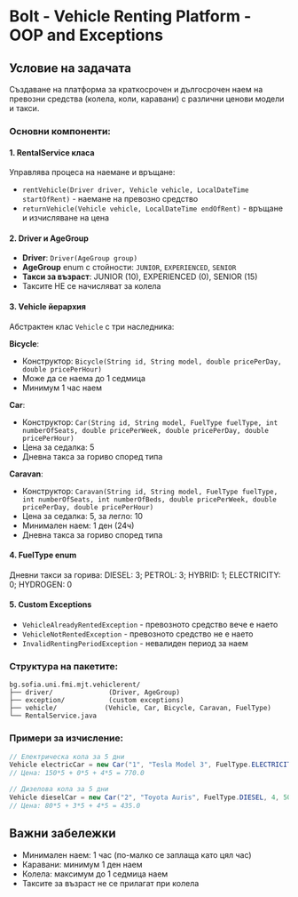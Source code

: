 # Bolt - Vehicle Renting Platform - OOP and Exceptions

## Условие на задачата

Създаване на платформа за краткосрочен и дългосрочен наем на превозни средства (колела, коли, каравани) с различни ценови модели и такси.

### Основни компоненти:

#### 1. RentalService класа
Управлява процеса на наемане и връщане:
- `rentVehicle(Driver driver, Vehicle vehicle, LocalDateTime startOfRent)` - наемане на превозно средство
- `returnVehicle(Vehicle vehicle, LocalDateTime endOfRent)` - връщане и изчисляване на цена

#### 2. Driver и AgeGroup
- **Driver**: `Driver(AgeGroup group)`
- **AgeGroup** enum с стойности: `JUNIOR`, `EXPERIENCED`, `SENIOR`
- **Такси за възраст**: JUNIOR (10), EXPERIENCED (0), SENIOR (15)
- Таксите НЕ се начисляват за колела

#### 3. Vehicle йерархия
Абстрактен клас `Vehicle` с три наследника:

**Bicycle**:
- Конструктор: `Bicycle(String id, String model, double pricePerDay, double pricePerHour)`
- Може да се наема до 1 седмица
- Минимум 1 час наем

**Car**:
- Конструктор: `Car(String id, String model, FuelType fuelType, int numberOfSeats, double pricePerWeek, double pricePerDay, double pricePerHour)`
- Цена за седалка: 5
- Дневна такса за гориво според типа

**Caravan**:
- Конструктор: `Caravan(String id, String model, FuelType fuelType, int numberOfSeats, int numberOfBeds, double pricePerWeek, double pricePerDay, double pricePerHour)`
- Цена за седалка: 5, за легло: 10
- Минимален наем: 1 ден (24ч)
- Дневна такса за гориво според типа

#### 4. FuelType enum
Дневни такси за горива: DIESEL: 3; PETROL: 3; HYBRID: 1; ELECTRICITY: 0; HYDROGEN: 0

#### 5. Custom Exceptions
- `VehicleAlreadyRentedException` - превозното средство вече е наето
- `VehicleNotRentedException` - превозното средство не е наето
- `InvalidRentingPeriodException` - невалиден период за наем

### Структура на пакетите:
```
bg.sofia.uni.fmi.mjt.vehiclerent/
├── driver/              (Driver, AgeGroup)
├── exception/           (custom exceptions)
├── vehicle/            (Vehicle, Car, Bicycle, Caravan, FuelType)
└── RentalService.java
```

### Примери за изчисление:
```java
// Електрическа кола за 5 дни
Vehicle electricCar = new Car("1", "Tesla Model 3", FuelType.ELECTRICITY, 4, 1000, 150, 10);
// Цена: 150*5 + 0*5 + 4*5 = 770.0

// Дизелова кола за 5 дни  
Vehicle dieselCar = new Car("2", "Toyota Auris", FuelType.DIESEL, 4, 500, 80, 5);
// Цена: 80*5 + 3*5 + 4*5 = 435.0
```

## Важни забележки
- Минимален наем: 1 час (по-малко се заплаща като цял час)
- Каравани: минимум 1 ден наем
- Колела: максимум до 1 седмица наем
- Таксите за възраст не се прилагат при колела